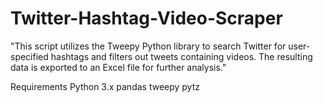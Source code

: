 # Twitter-Hashtag-Video-Scraper
"This script utilizes the Tweepy Python library to search Twitter for user-specified hashtags and filters out tweets containing videos. The resulting data is exported to an Excel file for further analysis."

Requirements
Python 3.x
pandas
tweepy
pytz
